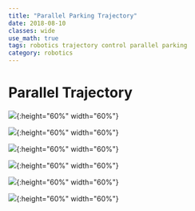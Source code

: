 ```yaml
---
title: "Parallel Parking Trajectory"
date: 2018-08-10
classes: wide
use_math: true
tags: robotics trajectory control parallel parking
category: robotics
---
```


# Parallel Trajectory

![](../../pictures/robotics/parallel/480.png){:height="60%" width="60%"}

![](../../pictures/robotics/parallel/390.png){:height="60%" width="60%"}

![](../../pictures/robotics/parallel/240.png){:height="60%" width="60%"}

![](../../pictures/robotics/parallel/180.png){:height="60%" width="60%"}

![](../../pictures/robotics/parallel/120.png){:height="60%" width="60%"}

![](../../pictures/robotics/parallel/570.png){:height="60%" width="60%"}

